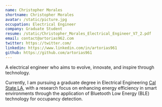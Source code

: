 ```yaml
---
name: Christopher Morales
shortname: Christopher Morales
avatar: /static/picture.jpg
occupation: Electrical Engineer
company: Graduate Student
resume: /static/Christopher_Morales_Electrical_Engineer_V7_2.pdf
email: contact@artorias962.com
twitter: https://twitter.com/
linkedin: https://www.linkedin.com/in/artorias961
github: https://github.com/artorias961
---
```


A electrical engineer who aims to evolve, innovate, and inspire through technology.

Currently, I am pursuing a graduate degree in Electrical Engineering [Cal State LA](https://www.calstatela.edu/ecst/ece), with a research focus on enhancing energy efficiency in smart environments through the application of Bluetooth Low Energy (BLE) technology for occupancy detection. 




